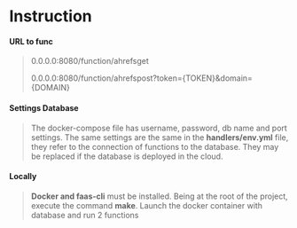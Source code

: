 # Instruction

#### URL to func

> 0.0.0.0:8080/function/ahrefsget
>
> 0.0.0.0:8080/function/ahrefspost?token={TOKEN}&domain={DOMAIN}

#### Settings Database
> The docker-compose file has username, password, db name and port settings. The same settings are the same in the **handlers/env.yml** file, they refer to the connection of functions to the database. They may be replaced if the database is deployed in the cloud.

#### Locally 
> **Docker and faas-cli** must be installed.
> Being at the root of the project, execute the command **make**.
> Launch the docker container with database and run 2 functions